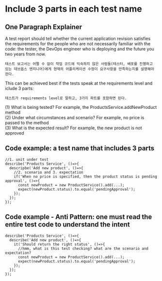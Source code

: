 # Include 3 parts in each test name

## One Paragraph Explainer
A test report should tell whether the current application revision satisfies the requirements for the people who are not necessarily familiar with the code: the tester, the DevOps engineer who is deploying and the future you two years from now.
```
테스트 보고서는 어쩔 수 없이 작업 코드에 익숙하지 않은 사람들(테스터, 배포를 진행하고 있는 데브옵스 엔지니어)에게 현재의 어플리케이션 수정이 요구사항을 만족하는지를 설명해야 한다.
```

This can be achieved best if the tests speak at the requirements level and iclude 3 parts:
```
테스트가 requirements level로 말하고, 3가지 파트를 포함하면 된다.
```

(1) What is being tested? For example, the ProductsService.addNewProduct method<br>
(2) Under what circumstances and scenario? For example, no price is passed to the method<br>
(3) What is the expected result? For example, the new product is not approved<br>

## Code example: a test name that includes 3 parts

```
//1. unit under test
describe('Products Service', ()=>{
  descripbe('Add new product', ()=>{
    //2. scenario and 3. expectation
    if('When no price is specified, then the product status is pending approval', ()=>{
      const newProduct = new ProductService().add(...);
      expect(newProduct.status).to.equal('pendingApproval');
    });
  });
});
```

## Code example - Anti Pattern: one must read the entire test code to understand the intent
```
describe('Products Service', ()=>{
  describe('Add new product', ()=>{
    it('Should return the right status', ()=>{
      //hmm, what is this test checking? what are the scenario and expectation?
      const newProduct = new ProductService().add(...);
      expect(newProduct.status).to.equal('pendingApproval');
    });
  });
});
```
